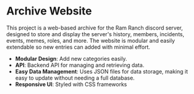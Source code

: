 # Archive Website

This project is a web-based archive for the Ram Ranch discord server, designed to store and display the server's history, members, incidents, events, memes, roles, and more. The website is modular and easily extendable so new entries can added with minimal effort.


- **Modular Design**: Add new categories easily.
- **API**: Backend API for managing and retrieving data.
- **Easy Data Management**: Uses JSON files for data storage, making it easy to update without needing a full database.
- **Responsive UI**: Styled with CSS frameworks
